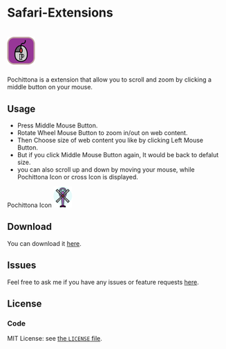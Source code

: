 Safari-Extensions
=================

# ![Pochittona logo](https://raw.githubusercontent.com/kwrsin/Pochittona/master/Pochittona.safariextension/Icon.png)

Pochittona is a extension that allow you to scroll and zoom by clicking a middle button on your mouse.

Usage
------

* Press Middle Mouse Button.
* Rotate Wheel Mouse Button to zoom in/out on web content.
* Then Choose size of web content you like by clicking Left Mouse Button.
* But if you click Middle Mouse Button again, It would be back to defalut size.
* you can also scroll up and down by moving your mouse, while Pochittona Icon or cross Icon is displayed.

Pochittona Icon
![Pochittona Icon](https://raw.githubusercontent.com/kwrsin/Pochittona/master/Pochittona.safariextension/Images/icon_mouse.png)


Download
------

You can download it [here](http://www.geocities.jp/kwrsin/Safari_Extensions/Pochittona.safariextz).


Issues
------

Feel free to ask me if you have any issues or feature requests [here](https://github.com/kwrsin/Pochittona/issues).


License
------
### Code

MIT License: see [the `LICENSE` file](https://github.com/kwrsin/Pochittona/blob/master/LICENSE).
